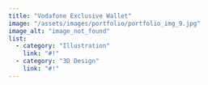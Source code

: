```yaml
---
title: "Vodafone Exclusive Wallet"
image: "/assets/images/portfolio/portfolio_img_9.jpg"
image_alt: "image_not_found"
list:
  - category: "Illustration"
    link: "#!"
  - category: "3D Design"
    link: "#!"
---
```

